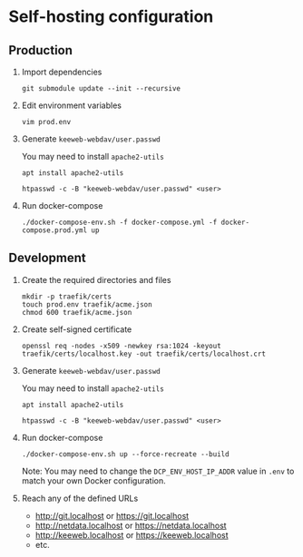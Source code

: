 Self-hosting configuration
==========================

## Production

1. Import dependencies

    ```
    git submodule update --init --recursive
    ```

2. Edit environment variables

    ```
    vim prod.env
    ```

3. Generate `keeweb-webdav/user.passwd`

    You may need to install `apache2-utils`

    ```
    apt install apache2-utils
    ```

    ```
    htpasswd -c -B "keeweb-webdav/user.passwd" <user>
    ```

4. Run docker-compose

    ```
    ./docker-compose-env.sh -f docker-compose.yml -f docker-compose.prod.yml up
    ```

## Development

1. Create the required directories and files

    ```
    mkdir -p traefik/certs
    touch prod.env traefik/acme.json
    chmod 600 traefik/acme.json
    ```

2. Create self-signed certificate

    ```
    openssl req -nodes -x509 -newkey rsa:1024 -keyout traefik/certs/localhost.key -out traefik/certs/localhost.crt
    ```

3. Generate `keeweb-webdav/user.passwd`

    You may need to install `apache2-utils`

    ```
    apt install apache2-utils
    ```

    ```
    htpasswd -c -B "keeweb-webdav/user.passwd" <user>
    ```

4. Run docker-compose

    ```
    ./docker-compose-env.sh up --force-recreate --build
    ```

    Note: You may need to change the `DCP_ENV_HOST_IP_ADDR` value in `.env` to match your own Docker configuration.

5. Reach any of the defined URLs
    - http://git.localhost or https://git.localhost
    - http://netdata.localhost or https://netdata.localhost
    - http://keeweb.localhost or https://keeweb.localhost
    - etc.
